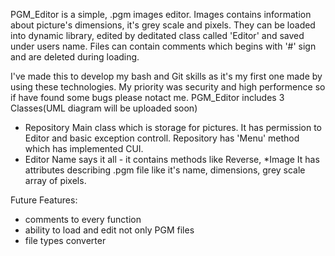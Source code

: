 PGM_Editor is a simple, .pgm images editor. Images contains information about picture's dimensions, it's grey scale and pixels.
They can be loaded into dynamic library, edited by deditated class called 'Editor' and saved under users name.
Files can contain comments which begins with '#' sign and are deleted during loading.

I've made this to develop my bash and Git skills as it's my first one made by using these technologies.
My priority was security and high performence so if have found some bugs please notact me.
PGM_Editor includes 3 Classes(UML diagram will be uploaded soon)
* Repository
  Main class which is storage for pictures. It has permission to Editor and basic exception controll. Repository has 'Menu' method which has implemented CUI.
* Editor
  Name says it all - it contains methods like Reverse, 
*Image
  It has attributes describing .pgm file like it's name, dimensions, grey scale array of pixels.  


Future Features:
- comments to every function
- ability to load and edit not only PGM files
- file types converter 
